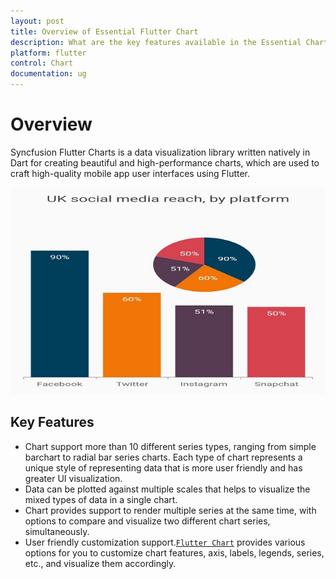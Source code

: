 ```yaml
---
layout: post
title: Overview of Essential Flutter Chart
description: What are the key features available in the Essential Chart for Flutter
platform: flutter
control: Chart
documentation: ug
---
```


# Overview

Syncfusion Flutter Charts is a data visualization library written natively in Dart for creating beautiful and high-performance charts, which are used to craft high-quality mobile app user interfaces using Flutter.

![Overview flutter chart](images/overview/img_1.jpg)

## Key Features

* Chart support more than 10 different series types, ranging from simple barchart to radial bar series charts. Each type of chart represents a unique style of representing data that is more user friendly and has greater UI visualization.
* Data can be plotted against multiple scales that helps to visualize the mixed types of data in a single chart.
* Chart provides support to render multiple series at the same time, with options to compare and visualize two different chart series, simultaneously.
* User friendly customization support.[`Flutter Chart`](https://github.com/syncfusion/flutter-examples) provides various options for you to customize chart features, axis, labels, legends, series, etc., and visualize them accordingly. 

